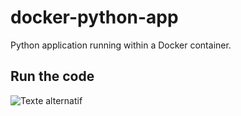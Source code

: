 # docker-python-app
Python application running within a Docker container.

## Run the code
![Texte alternatif]([https://gyazo.com/e4fc65c467fa5519d6131497fe1480f4])
